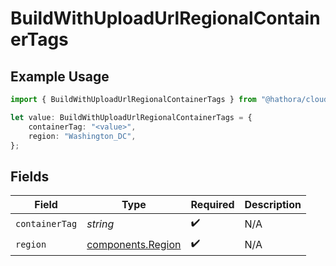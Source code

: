 # BuildWithUploadUrlRegionalContainerTags

## Example Usage

```typescript
import { BuildWithUploadUrlRegionalContainerTags } from "@hathora/cloud-sdk-typescript/models/components";

let value: BuildWithUploadUrlRegionalContainerTags = {
    containerTag: "<value>",
    region: "Washington_DC",
};
```

## Fields

| Field                                                  | Type                                                   | Required                                               | Description                                            |
| ------------------------------------------------------ | ------------------------------------------------------ | ------------------------------------------------------ | ------------------------------------------------------ |
| `containerTag`                                         | *string*                                               | :heavy_check_mark:                                     | N/A                                                    |
| `region`                                               | [components.Region](../../models/components/region.md) | :heavy_check_mark:                                     | N/A                                                    |